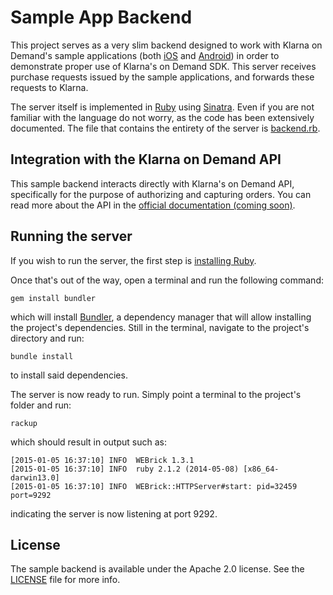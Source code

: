 # Sample App Backend

This project serves as a very slim backend designed to work with Klarna on Demand's sample applications (both [iOS](https://github.com/klarna/klarna-on-demand-ios) and [Android](https://github.com/klarna/klarna-on-demand-android)) in order to demonstrate proper use of Klarna's on Demand SDK. This server receives purchase requests issued by the sample applications, and forwards these requests to Klarna.

The server itself is implemented in [Ruby](https://www.ruby-lang.org/en/) using [Sinatra](http://www.sinatrarb.com/). Even if you are not familiar with the language do not worry, as the code has been extensively documented. The file that contains the entirety of the server is [backend.rb](./backend.rb).

## Integration with the Klarna on Demand API
This sample backend interacts directly with Klarna's on Demand API, specifically for the purpose of authorizing and capturing orders. You can read more about the API in the [official documentation (coming soon)](http://developers.klarna.com).

## Running the server
If you wish to run the server, the first step is [installing Ruby](https://www.ruby-lang.org/en/documentation/installation/).

Once that's out of the way, open a terminal and run the following command:

```
gem install bundler
```

which will install [Bundler](http://bundler.io/), a dependency manager that will allow installing the project's dependencies. Still in the terminal, navigate to the project's directory and run:

```
bundle install
```

to install said dependencies.

The server is now ready to run. Simply point a terminal to the project's folder and run:

```
rackup
```

which should result in output such as:

```
[2015-01-05 16:37:10] INFO  WEBrick 1.3.1
[2015-01-05 16:37:10] INFO  ruby 2.1.2 (2014-05-08) [x86_64-darwin13.0]
[2015-01-05 16:37:10] INFO  WEBrick::HTTPServer#start: pid=32459 port=9292
```

indicating the server is now listening at port 9292.

## License
The sample backend is available under the Apache 2.0 license. See the [LICENSE](./LICENSE) file for more info.
